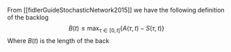 From [[fidlerGuideStochasticNetwork2015]] we have the following definition of the backlog
$$B(t) \leq \max_{\tau \in [0,t]} \{ A(\tau, t) - S(\tau,t)\}$$Where $B(t)$ is the length of the back